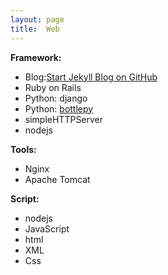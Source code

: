 ```yaml
---
layout: page
title:  Web
---
```


**Framework:**

* Blog:[Start Jekyll Blog on GitHub](/web/jekll)
* Ruby on Rails
* Python: django
* Python: [bottlepy](/python/bottlepy)
* simpleHTTPServer
* nodejs

**Tools:**

* Nginx
* Apache Tomcat


**Script:**

* nodejs
* JavaScript
* html
* XML
* Css
